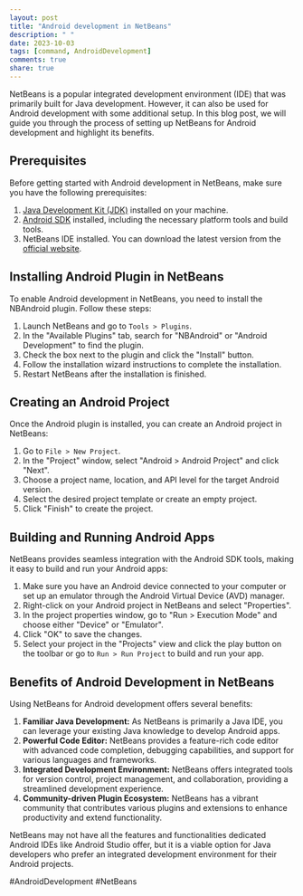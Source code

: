 ```yaml
---
layout: post
title: "Android development in NetBeans"
description: " "
date: 2023-10-03
tags: [command, AndroidDevelopment]
comments: true
share: true
---
```


NetBeans is a popular integrated development environment (IDE) that was primarily built for Java development. However, it can also be used for Android development with some additional setup. In this blog post, we will guide you through the process of setting up NetBeans for Android development and highlight its benefits.

## Prerequisites
Before getting started with Android development in NetBeans, make sure you have the following prerequisites:

1. [Java Development Kit (JDK)](https://www.oracle.com/java/technologies/javase-jdk11-downloads.html) installed on your machine.
2. [Android SDK](https://developer.android.com/studio#command-tools) installed, including the necessary platform tools and build tools.
3. NetBeans IDE installed. You can download the latest version from the [official website](https://netbeans.apache.org/download/index.html).

## Installing Android Plugin in NetBeans
To enable Android development in NetBeans, you need to install the NBAndroid plugin. Follow these steps:

1. Launch NetBeans and go to `Tools > Plugins`.
2. In the "Available Plugins" tab, search for "NBAndroid" or "Android Development" to find the plugin.
3. Check the box next to the plugin and click the "Install" button.
4. Follow the installation wizard instructions to complete the installation.
5. Restart NetBeans after the installation is finished.

## Creating an Android Project
Once the Android plugin is installed, you can create an Android project in NetBeans:

1. Go to `File > New Project`.
2. In the "Project" window, select "Android > Android Project" and click "Next".
3. Choose a project name, location, and API level for the target Android version.
4. Select the desired project template or create an empty project.
5. Click "Finish" to create the project.

## Building and Running Android Apps
NetBeans provides seamless integration with the Android SDK tools, making it easy to build and run your Android apps:

1. Make sure you have an Android device connected to your computer or set up an emulator through the Android Virtual Device (AVD) manager.
2. Right-click on your Android project in NetBeans and select "Properties".
3. In the project properties window, go to "Run > Execution Mode" and choose either "Device" or "Emulator".
4. Click "OK" to save the changes.
5. Select your project in the "Projects" view and click the play button on the toolbar or go to `Run > Run Project` to build and run your app.

## Benefits of Android Development in NetBeans
Using NetBeans for Android development offers several benefits:

1. **Familiar Java Development:** As NetBeans is primarily a Java IDE, you can leverage your existing Java knowledge to develop Android apps.
2. **Powerful Code Editor:** NetBeans provides a feature-rich code editor with advanced code completion, debugging capabilities, and support for various languages and frameworks.
3. **Integrated Development Environment:** NetBeans offers integrated tools for version control, project management, and collaboration, providing a streamlined development experience.
4. **Community-driven Plugin Ecosystem:** NetBeans has a vibrant community that contributes various plugins and extensions to enhance productivity and extend functionality.

NetBeans may not have all the features and functionalities dedicated Android IDEs like Android Studio offer, but it is a viable option for Java developers who prefer an integrated development environment for their Android projects.

#AndroidDevelopment #NetBeans